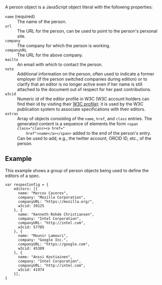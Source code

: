 A person object is a JavaScript object literal with the following properties: 

<dl>
  <dt><code>name</code> (required)</dt>
  <dd>
    The name of the person.
  </dd>
  <dt><code>url</code></dt>
  <dd>
    The URL for the person, can be used to point to the person's personal site.
  </dd>
  <dt><code>company</code></dt>
  <dd>
    The company for which the person is working.
  </dd>
  <dt><code>companyURL</code></dt>
  <dd>
    The URL for the above company.
  </dd>
  <dt><code>mailto</code></dt>
  <dd>
    An email with which to contact the person.
  </dd>
  <dt><code>note</code></dt>
  <dd>
    Additional information on the person, often used to indicate a former employer (if
    the person switched companies during edition) or to clarify that an editor
    is no longer active even if her name is still attached to the document out
    of respect for her past contributions.
  </dd>
  <dt><code>w3cid</code></dt>
  <dd>
    Numeric id of the editor profile in W3C (W3C account holders can find their id by
    visiting their <a href="https://www.w3.org/users/myprofile">W3C profile</a>);
    it is used by the W3C publication system to associate specifications with their
    editors.
  </dd>
  <dt><code>extras</code></dt>
  <dd>Array of objects consisting of the <code>name</code>, <code>href</code>, and
    <code>class</code> entries. The generated content is a sequence of elements
    the form <code>&lt;span class="<i>class</i>&gt;&lt;a href="
    <i>href</i>"&gt;<i>name</i>&lt;/a&gt;&lt;/span&gt;</code>
    added to the end of the person's entry. Can be used to add, e.g., the twitter
    account, ORCID ID, etc., of the person.</dd>
</dl>

## Example
This example shows a group of person objects being used to define the editors of a spec. 

```JS
var respecConfig = {
    editors: [{
      name: "Marcos Caceres",
      company: "Mozilla Corporation",
      companyURL: "https://mozilla.org/",
      w3cid: 39125
    }, {
      name: "Kenneth Rohde Christiansen",
      company: "Intel Corporation",
      companyURL: "http://intel.com",
      w3cid: 57705
    }, {
      name: "Mounir Lamouri",
      company: "Google Inc.",
      companyURL: "https://google.com",
      w3cid: 45389
    }, {
      name: "Anssi Kostiainen",
      company: "Intel Corporation",
      companyURL: "http://intel.com",
      w3cid: 41974
    }],
}
```